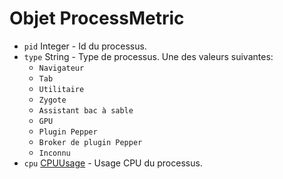 # Objet ProcessMetric

* `pid` Integer - Id du processus.
* `type` String - Type de processus. Une des valeurs suivantes:
  * `Navigateur`
  * `Tab`
  * `Utilitaire`
  * `Zygote`
  * `Assistant bac à sable`
  * `GPU`
  * `Plugin Pepper`
  * `Broker de plugin Pepper`
  * `Inconnu`
* `cpu` [CPUUsage](cpu-usage.md) - Usage CPU du processus.
